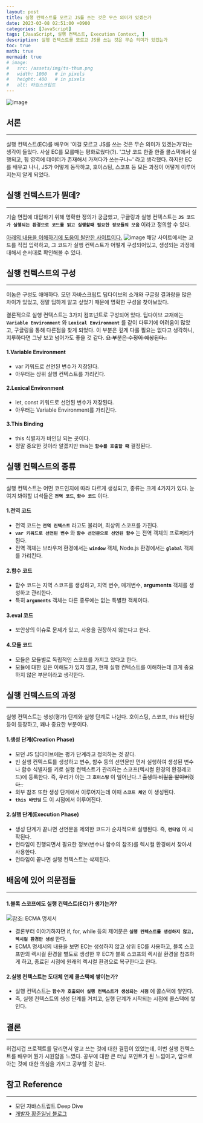 ```yaml
---
layout: post
title: 실행 컨텍스트를 모르고 JS를 쓰는 것은 무슨 의미가 있겠는가
date: 2023-03-08 02:51:00 +0900
categories: [JavaScript]
tags: [JavaScript, 실행 컨텍스트, Execution Context, ]
description: 실행 컨텍스트를 모르고 JS를 쓰는 것은 무슨 의미가 있겠는가
toc: true
math: true
mermaid: true
# image:
#   src: /assets/img/ts-thum.png
#   width: 1000   # in pixels
#   height: 400   # in pixels
#   alt: 타입스크립트
---
```

<!-- 썸네일 -->
![image](https://user-images.githubusercontent.com/101175828/223528673-e65789e8-783d-4e48-99d1-58cc2f17028b.png)

## 서론
---
  실행 컨텍스트(EC)를 배우며 '이걸 모르고 JS를 쓰는 것은 무슨 의미가 있겠는가'라는 생각이 들었다.
  사실 EC를 모를때는 평화로웠다(?). '그냥 코드 한줄 한줄 콜스택에서 실행되고, 힙 영역에 데이터가 존재해서 가져다가 쓰는구나~' 라고 생각했다.
  하지만 EC를 배우고 나니, JS가 어떻게 동작하고, 호이스팅, 스코프 등 모든 과정이 어떻게 이루어지는지 알게 되었다.

## 실행 컨텍스트가 뭔데?
---
  기술 면접에 대답하기 위해 명확한 정의가 궁금했고, 구글링과 
  실행 컨텍스트는 **`JS 코드가 실행되는 환경으로 코드를 읽고 실행할때 필요한 정보들의 모음`** 이라고 정의할 수 있다.
  
  [아래의 내용을 이해하기에 도움이 될만한 사이트이다.](https://ui.dev/javascript-visualizer)
  ![image](https://user-images.githubusercontent.com/101175828/223620803-dd0021e3-fdbf-4821-ab52-a5e48bf8c056.png)
  해당 사이트에서는 코드를 직접 입력하고, 그 코드가 실행 컨텍스트가 어떻게 구성되어있고, 생성되는  과정에 대해서 순서대로 확인해볼 수 있다.
## 실행 컨텍스트의 구성
---
이놈은 구성도 애매하다. 모던 자바스크립트 딥다이브의 소개와 구글링 결과랑을 많은 차이가 있었고, 정말 딥하게 알고 싶었기 때문에 명확한 구성을 찾아보았다.

결론적으로 실행 컨텍스트는 3가지 컴포넌트로 구성되어 있다.
딥다이브 교재에는 **`Variable Environment`** 와 **`Lexical Environment`** 를 같이 다루기에 어려움이 많았고, 구글링을 통해 다른점을 찾게 되었다.
이 부분은 깊게 다룰 필요는 없다고 생각하니, 지루하다면 그냥 보고 넘어가도 좋을 것 같다.
~~요 부분은 수정이 예상된다..~~

#### 1.Variable Environment 
  - var 키워드로 선언된 변수가 저장된다.
  - 아우터는 상위 실행 컨텍스트를 가리킨다.

#### 2.Lexical Environment
  - let, const 키워드로 선언된 변수가 저장된다.
  - 아우터는 Variable Environment를 가리킨다.

#### 3.This Binding
  - this 식별자가 바인딩 되는 곳이다.
  - 정말 중요한 것이라 알겠지만 this는 **`함수를 호출할 때`** 결정된다.

## 실행 컨텍스트의 종류
---
실행 컨텍스트는 어떤 코드인지에 따라 다르게 생성되고, 종류는 크게 4가지가 있다.
눈여겨 봐야할 녀석들은 **`전역 코드`**, **`함수 코드`** 이다.

#### 1.전역 코드
  - 전역 코드는 **`전역 컨텍스트`** 라고도 불리며, 최상위 스코프를 가진다.
  - **`var 키워드로 선언된 변수`** 와 **`함수 선언문으로 선언된 함수`** 는 전역 객체의 프로퍼티가 된다.
  - 전역 객체는 브라우저 환경에서는 **`window`** 객체, Node.js 환경에서는 **`global`** 객체를 가리킨다.

#### 2.함수 코드
  - 함수 코드는 지역 스코프를 생성하고, 지역 변수, 매개변수, **arguments** 객체를 생성하고 관리한다.
  - 특히 **`arguments`** 객체는 다른 종류에는 없는 특별한 객체이다.

#### 3.eval 코드
  - 보안상의 이슈로 문제가 있고, 사용을 권장하지 않는다고 한다.
  
#### 4.모듈 코드
  - 모듈은 모듈별로 독립적인 스코프를 가지고 있다고 한다. 
  - 모듈에 대한 깊은 이해도가 있지 않고, 현재 실행 컨텍스트를 이해하는데 크게 중요하지 않은 부분이라고 생각한다.


## 실행 컨텍스트의 과정
---
  실행 컨텍스트는 생성(평가) 단계와 실행 단계로 나뉜다.
  호이스팅, 스코프, this 바인딩 등이 등장하고, 꽤나 중요한 부분이다.

#### 1.생성 단계(Creation Phase) 
  - 모던 JS 딥다이브에는 평가 단계라고 정의하는 것 같다.
  - 빈 실행 컨텍스트를 생성하고 변수, 함수 등의 선언문만 먼저 실행하여 생성된 변수나 함수 식별자를 키로 실행 컨텍스트가 관리하는 스코프(렉시컬 환경의 환경레코드)에 등록한다. 
  즉, 우리가 아는 그 **`호이스팅`** 이 일어난다..! ~~출생의 비밀을 알아버렸다..~~
  - 외부 참조 또한 생성 단계에서 이루어지는데 이때 **`스코프 체인`** 이 생성된다.
  -  **`this 바인딩`** 도 이 시점에서 이루어진다.

#### 2.실행 단계(Execution Phase)
  - 생성 단계가 끝나면 선언문을 제외한 코드가 순차적으로 실행된다.
  즉, **`런타임`** 이 시작된다.
  - 런타임이 진행되면서 필요한 정보(변수나 함수의 참조)를 렉시컬 환경에서 찾아서 사용한다.
  - 런타임이 끝나면 실행 컨텍스트는 삭제된다.

## 배움에 있어 의문점들
---

#### 1.블록 스코프에도 실행 컨텍스트(EC)가 생기는가?
  ![참조: ECMA 명세서](https://user-images.githubusercontent.com/101175828/223520174-1d2dbdf8-7c0c-4604-bde4-03d7ef1ddafa.png)
  - 결론부터 이야기하자면 if, for, while 등의 제어문은 **`실행 컨텍스트를 생성하지 않고, 렉시컬 환경만 생성`** 한다.
  - ECMA 명세서의 내용을 보면 EC는 생성하지 않고 상위 EC를 사용하고, 블록 스코프만의 렉시컬 환경을 별도로 생성한 후 EC가 블록 스코프의 렉시컬 환경을 참조하게 하고, 종료된 시점에 원래의 렉시컬 환경으로 복구한다고 한다.


#### 2.실행 컨텍스트는 도대체 언제 콜스택에 쌓이는가?
  - 실행 컨텍스트는 **`함수가 호출되어 실행 컨텍스트가 생성되는 시점`** 에 콜스택에 쌓인다.
  - 즉, 실행 컨텍스트의 생성 단계를 거치고, 실행 단계가 시작되는 시점에 콜스택에 쌓인다.

## 결론
---
  허겁지겁 프로젝트를 달리면서 알고 쓰는 것에 대한 결핍이 있었는데, 이번 실행 컨텍스트를 배우며 뭔가 시원함을 느꼈다.
  공부에 대한 큰 터닝 포인트가 된 느낌이고, 앞으로 아는 것에 대한 의심을 가지고 공부할 것 같다. 

## 참고 Reference
---
- 모던 자바스트립트 Deep Dive
- [개발자 황준일님 블로그](https://junilhwang.github.io/TIL/Javascript/Domain/Execution-Context/#reference)